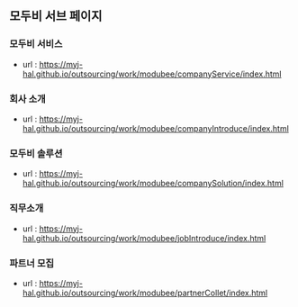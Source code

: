## 모두비 서브 페이지

### 모두비 서비스
- url : https://myj-hal.github.io/outsourcing/work/modubee/companyService/index.html

### 회사 소개
- url : https://myj-hal.github.io/outsourcing/work/modubee/companyIntroduce/index.html

### 모두비 솔루션
- url : https://myj-hal.github.io/outsourcing/work/modubee/companySolution/index.html

### 직무소개
- url : https://myj-hal.github.io/outsourcing/work/modubee/jobIntroduce/index.html

### 파트너 모집
- url : https://myj-hal.github.io/outsourcing/work/modubee/partnerCollet/index.html